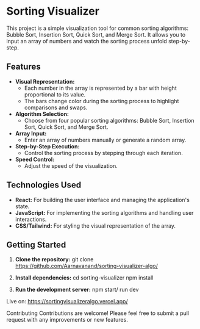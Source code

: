 # Sorting Visualizer

This project is a simple visualization tool for common sorting algorithms: Bubble Sort, Insertion Sort, Quick Sort, and Merge Sort. It allows you to input an array of numbers and watch the sorting process unfold step-by-step.

## Features

* **Visual Representation:** 
    * Each number in the array is represented by a bar with height proportional to its value.
    * The bars change color during the sorting process to highlight comparisons and swaps.
* **Algorithm Selection:** 
    * Choose from four popular sorting algorithms: Bubble Sort, Insertion Sort, Quick Sort, and Merge Sort.
* **Array Input:** 
    * Enter an array of numbers manually or generate a random array.
* **Step-by-Step Execution:** 
    * Control the sorting process by stepping through each iteration.
* **Speed Control:** 
    * Adjust the speed of the visualization.

## Technologies Used

* **React:** For building the user interface and managing the application's state.
* **JavaScript:** For implementing the sorting algorithms and handling user interactions.
* **CSS/Tailwind:** For styling the visual representation of the array.

## Getting Started

1. **Clone the repository:**
     git clone https://github.com/Aarnavanand/sorting-visualizer-algo/  

2. **Install dependencies:**
     cd sorting-visualizer
     npm install
   
3. **Run the development server:**
     npm start/ run dev
   
Live on: https://sortingvisualizeralgo.vercel.app/ 

Contributing
Contributions are welcome! Please feel free to submit a pull request with any improvements or new features.





